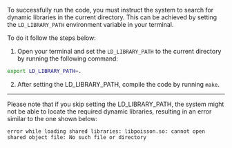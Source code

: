 To successfully run the code, you must instruct the system to search for dynamic libraries in the current directory. This can be achieved by setting the `LD_LIBRARY_PATH` environment variable in your terminal. 

To do it follow the steps below:

1. Open your terminal and set the `LD_LIBRARY_PATH` to the current directory by running the following command:

```bash
export LD_LIBRARY_PATH=.
```

2. After setting the LD_LIBRARY_PATH, compile the code by running `make`.

<hr>

Please note that if you skip setting the LD_LIBRARY_PATH, the system might not be able to locate the required dynamic libraries, resulting in an error similar to the one shown below:

`error while loading shared libraries: libpoisson.so: cannot open shared object file: No such file or directory`